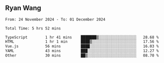 ## Ryan Wang

<!--START_SECTION:waka-->

```txt
From: 24 November 2024 - To: 01 December 2024

Total Time: 5 hrs 52 mins

TypeScript        1 hr 41 mins    ███████▒░░░░░░░░░░░░░░░░░   28.68 %
HTML              1 hr 1 min      ████▒░░░░░░░░░░░░░░░░░░░░   17.56 %
Vue.js            56 mins         ████░░░░░░░░░░░░░░░░░░░░░   16.03 %
YAML              43 mins         ███░░░░░░░░░░░░░░░░░░░░░░   12.27 %
Other             30 mins         ██▒░░░░░░░░░░░░░░░░░░░░░░   08.70 %
```

<!--END_SECTION:waka-->
